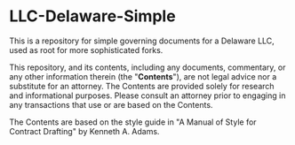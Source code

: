 # LLC-Delaware-Simple
This is a repository for simple governing documents for a Delaware LLC, used as root for more sophisticated forks.

This repository, and its contents, including any documents, commentary, or any other information therein (the "**Contents**"), are not legal advice nor a substitute for an attorney. The Contents are provided solely for research and informational purposes. Please consult an attorney prior to engaging in any transactions that use or are based on the Contents.

The Contents are based on the style guide in "A Manual of Style for Contract Drafting" by Kenneth A. Adams.
